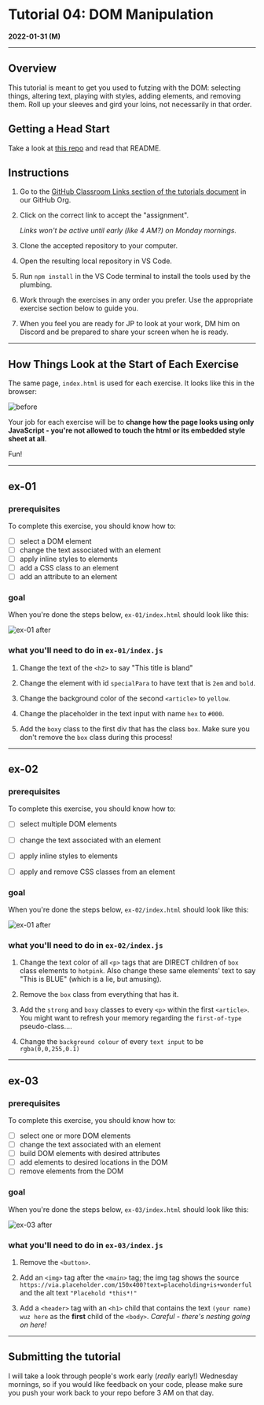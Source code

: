 # Tutorial 04: DOM Manipulation

**2022-01-31 (M)**

---

## Overview

This tutorial is meant to get you used to futzing with the DOM: selecting things, altering text, playing with styles, adding elements, and removing them. Roll up your sleeves and gird your loins, not necessarily in that order. 

## Getting a Head Start

Take a look at [this repo](https://github.com/MRU-CSIS-3512-202201-001/tut-04-html) and read that README.


## Instructions
   
1. Go to the [GitHub Classroom Links section of the tutorials document](https://github.com/MRU-CSIS-3512-202201-001/shared-course-material/blob/main/tutorials.md#github-classroom-links) in our GitHub Org.
   
2. Click on the correct link to accept the "assignment". 

    _Links won't be active until early (like 4 AM?) on Monday mornings._

3. Clone the accepted repository to your computer.
   
4. Open the resulting local repository in VS Code.

5. Run `npm install` in the VS Code terminal to install the tools used by the plumbing.
   
6. Work through the exercises in any order you prefer. Use the appropriate exercise section below to guide you.
   
7. When you feel you are ready for JP to look at your work, DM him on Discord and be prepared to share your screen when he is ready.

---

## How Things Look at the Start of Each Exercise

The same page, `index.html` is used for each exercise. It looks like this in the browser:

![before](images/before.png)

Your job for each exercise will be to **change how the page looks using only JavaScript - you're not allowed to touch the html or its embedded style sheet at all**. 

Fun!

---

## ex-01

### prerequisites

To complete this exercise, you should know how to:

- [ ] select a DOM element
- [ ] change the text associated with an element
- [ ] apply inline styles to elements
- [ ] add a CSS class to an element
- [ ] add an attribute to an element

### goal

When you're done the steps below, `ex-01/index.html` should look like this:

![ex-01 after](images/ex-01-after.png)

### what you'll need to do in `ex-01/index.js`

1. Change the text of the `<h2>` to say "This title is bland"
   
2. Change the element with id `specialPara` to have text that is `2em` and `bold`.
   
3. Change the background color of the second `<article>` to `yellow`.
   
4. Change the placeholder in the text input with name `hex` to `#000`.
   
5. Add the `boxy` class to the first div that has the class `box`. Make sure you don't remove the `box` class during this process!


---

## ex-02

### prerequisites

To complete this exercise, you should know how to:

- [ ] select multiple DOM elements
- [ ] change the text associated with an element
- [ ] apply inline styles to elements
- [ ] apply and remove CSS classes from an element


### goal

When you're done the steps below, `ex-02/index.html` should look like this:

![ex-01 after](images/ex-02-after.png) 

### what you'll need to do in `ex-02/index.js`

1. Change the text color of all `<p>` tags that are DIRECT children of `box` class elements to `hotpink`. Also change these same elements' text to say "This is BLUE" (which is a lie, but amusing).

2. Remove the `box` class from everything that has it.
   
2. Add the `strong` and `boxy` classes to every `<p>` within the first `<article>`. You might want to refresh your memory regarding the `first-of-type` pseudo-class....
   
3. Change the `background colour` of every `text input` to be `rgba(0,0,255,0.1)`
   
---

## ex-03

### prerequisites

To complete this exercise, you should know how to:

- [ ] select one or more DOM elements
- [ ] change the text associated with an element
- [ ] build DOM elements with desired attributes
- [ ] add elements to desired locations in the DOM
- [ ] remove elements from the DOM

### goal

When you're done the steps below, `ex-03/index.html` should look like this:

![ex-03 after](images/ex-03-after.png)

### what you'll need to do in `ex-03/index.js`

1. Remove the `<button>`.
  
2. Add an `<img>` tag after the `<main>` tag; the img tag shows the source `https://via.placeholder.com/150x400?text=placeholding+is+wonderful` and the alt text `"Placehold *this*!"`

3. Add a `<header>` tag with an `<h1>` child that contains the text `(your name) wuz here` as the **first** child of the `<body>`. _Careful - there's nesting going on here!_

---

## Submitting the tutorial

I will take a look through people's work early (_really_ early!) Wednesday mornings, so if you would like feedback on your code, please make sure you push your work back to your repo before 3 AM on that day.

